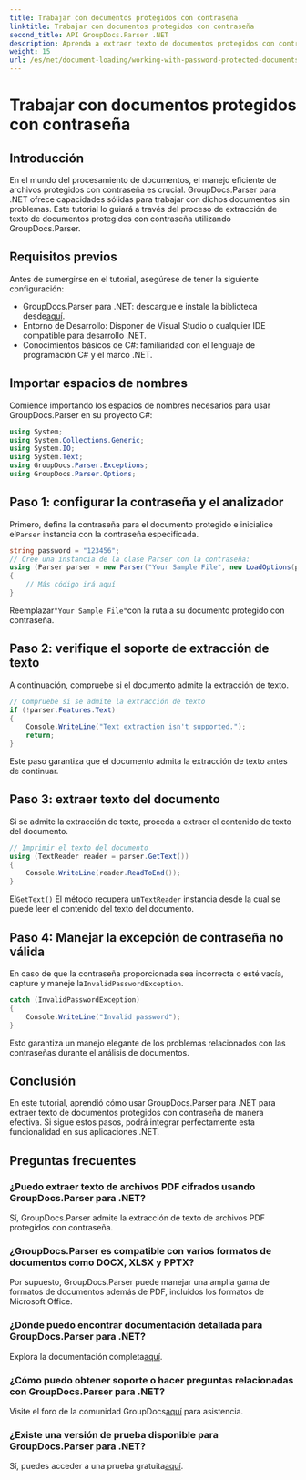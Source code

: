 ```yaml
---
title: Trabajar con documentos protegidos con contraseña
linktitle: Trabajar con documentos protegidos con contraseña
second_title: API GroupDocs.Parser .NET
description: Aprenda a extraer texto de documentos protegidos con contraseña utilizando GroupDocs.Parser para .NET. Mejore sus capacidades de procesamiento de documentos.
weight: 15
url: /es/net/document-loading/working-with-password-protected-documents/
---
```


# Trabajar con documentos protegidos con contraseña

## Introducción
En el mundo del procesamiento de documentos, el manejo eficiente de archivos protegidos con contraseña es crucial. GroupDocs.Parser para .NET ofrece capacidades sólidas para trabajar con dichos documentos sin problemas. Este tutorial lo guiará a través del proceso de extracción de texto de documentos protegidos con contraseña utilizando GroupDocs.Parser.
## Requisitos previos
Antes de sumergirse en el tutorial, asegúrese de tener la siguiente configuración:
-  GroupDocs.Parser para .NET: descargue e instale la biblioteca desde[aquí](https://releases.groupdocs.com/parser/net/).
- Entorno de Desarrollo: Disponer de Visual Studio o cualquier IDE compatible para desarrollo .NET.
- Conocimientos básicos de C#: familiaridad con el lenguaje de programación C# y el marco .NET.

## Importar espacios de nombres
Comience importando los espacios de nombres necesarios para usar GroupDocs.Parser en su proyecto C#:
```csharp
using System;
using System.Collections.Generic;
using System.IO;
using System.Text;
using GroupDocs.Parser.Exceptions;
using GroupDocs.Parser.Options;
```

## Paso 1: configurar la contraseña y el analizador
 Primero, defina la contraseña para el documento protegido e inicialice el`Parser` instancia con la contraseña especificada.
```csharp
string password = "123456";
// Cree una instancia de la clase Parser con la contraseña:
using (Parser parser = new Parser("Your Sample File", new LoadOptions(password)))
{
    // Más código irá aquí
}
```
 Reemplazar`"Your Sample File"`con la ruta a su documento protegido con contraseña.
## Paso 2: verifique el soporte de extracción de texto
A continuación, compruebe si el documento admite la extracción de texto.
```csharp
// Compruebe si se admite la extracción de texto
if (!parser.Features.Text)
{
    Console.WriteLine("Text extraction isn't supported.");
    return;
}
```
Este paso garantiza que el documento admita la extracción de texto antes de continuar.
## Paso 3: extraer texto del documento
Si se admite la extracción de texto, proceda a extraer el contenido de texto del documento.
```csharp
// Imprimir el texto del documento
using (TextReader reader = parser.GetText())
{
    Console.WriteLine(reader.ReadToEnd());
}
```
 El`GetText()` El método recupera un`TextReader` instancia desde la cual se puede leer el contenido del texto del documento.
## Paso 4: Manejar la excepción de contraseña no válida
 En caso de que la contraseña proporcionada sea incorrecta o esté vacía, capture y maneje la`InvalidPasswordException`.
```csharp
catch (InvalidPasswordException)
{
    Console.WriteLine("Invalid password");
}
```
Esto garantiza un manejo elegante de los problemas relacionados con las contraseñas durante el análisis de documentos.

## Conclusión
En este tutorial, aprendió cómo usar GroupDocs.Parser para .NET para extraer texto de documentos protegidos con contraseña de manera efectiva. Si sigue estos pasos, podrá integrar perfectamente esta funcionalidad en sus aplicaciones .NET.

## Preguntas frecuentes
### ¿Puedo extraer texto de archivos PDF cifrados usando GroupDocs.Parser para .NET?
Sí, GroupDocs.Parser admite la extracción de texto de archivos PDF protegidos con contraseña.
### ¿GroupDocs.Parser es compatible con varios formatos de documentos como DOCX, XLSX y PPTX?
Por supuesto, GroupDocs.Parser puede manejar una amplia gama de formatos de documentos además de PDF, incluidos los formatos de Microsoft Office.
### ¿Dónde puedo encontrar documentación detallada para GroupDocs.Parser para .NET?
 Explora la documentación completa[aquí](https://tutorials.groupdocs.com/parser/net/).
### ¿Cómo puedo obtener soporte o hacer preguntas relacionadas con GroupDocs.Parser para .NET?
 Visite el foro de la comunidad GroupDocs[aquí](https://forum.groupdocs.com/c/parser/17) para asistencia.
### ¿Existe una versión de prueba disponible para GroupDocs.Parser para .NET?
 Sí, puedes acceder a una prueba gratuita[aquí](https://releases.groupdocs.com/).